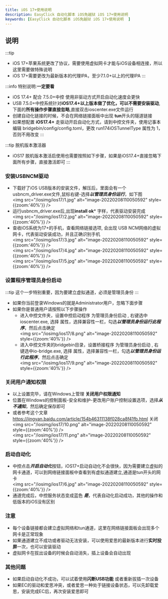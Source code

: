 ```yaml
---
title: iOS 17+使用说明
description: EasyClick 自动化脚本 iOS免越狱 iOS 17+使用说明
keywords: [EasyClick 自动化脚本 iOS免越狱 iOS 17+使用说明  ]
---
```


## 说明
:::tip
- iOS 17+苹果系统更改了协议，需要使用虚拟网卡才能与iOS设备相连接，所以这里需要做特殊说明
- iOS 17+需要更改为最新版本的代理IPA，至少7.1.0+以上的代理IPA
:::

:::info 特别说明:**一定要看**
- iOS 17.4+ 配合 7.5.0+中控 使用非驱动方式开启自动化速度会更快
- USB 7.5.0+中控系统针对**iOS17.4+**以上版本做了优化，可以不需要**安装驱动**,下面的**所有操作步骤直接忽略**,直接双击ioscenter.exe文件运行
- 创建自动化链接的时候，不会在网络链接面板中出现 **tun**开头的隧道链接
- 如果想配置 **iOS17.4+** 走驱动开启自动化方式，请到中控文件夹，使用记事本编辑 bridgebin/config/config.toml，更改 run174iOSTunnelType 属性为 1，否则不用改变
:::
  
:::tip 脱机版本激活器
- iOS17 脱机版本激活启使用也需要按照如下步骤，如果是iOS17.4+直接忽略下面所有步骤，直接激活即可
:::

### 安装USBNCM驱动
- 下载好了iOS USB版本的安装文件，解压后，里面会有一个usbncm_driver.exe文件,鼠标右键-选择***以管理员身份运行***，如下图
  <br/><img src="/iosimg/ios17/1.jpg" alt="image-20220208110050592" style={{zoom:'40%'}} />
- 运行usbncm_driver.exe后,出现**install ok*** 字样，代表驱动安装完成
  <br/><img src="/iosimg/ios17/2.jpg" alt="image-20220208110050592" style={{zoom:'40%'}} />
- 查收iOS系统为17+的手机，查看网络链接选项, 会出现 USB NCM网络的虚拟网卡，代表驱动安装成功，并且正确识别手机
  <br/><img src="/iosimg/ios17/3.jpg" alt="image-20220208110050592" style={{zoom:'40%'}} />
  <br/><img src="/iosimg/ios17/4.jpg" alt="image-20220208110050592" style={{zoom:'40%'}} />
  <br/><img src="/iosimg/ios17/5.jpg" alt="image-20220208110050592" style={{zoom:'40%'}} />

### 设置程序管理员身份启动
:::tip
这个一步特别重要，因为要建立虚拟通道，必须是管理员身份
:::
- 如果你当前登录Windows的就是Administrator用户，忽略下面步骤
- 如果你是普通用户请按照以下步骤操作
  - 进入中控文件夹，设置中控启动程序 为管理员身份启动 , 右键选中ioscenter.exe, 选择 属性，选择兼容性一栏，勾选***以管理员身份运行此程序***，然后点击确定
<br/><img src="/iosimg/ios17/8.png" alt="image-20220208110050592" style={{zoom:'40%'}} />
  - 进入中控文件夹的bridgebin目录，设置桥接程序 为管理员身份启动 , 右键选中io-bridge.exe, 选择 属性，选择兼容性一栏，勾选***以管理员身份运行此程序***，然后点击确定
<br/><img src="/iosimg/ios17/9.png" alt="image-20220208110050592" style={{zoom:'40%'}} />

### 关闭用户通知权限
- 以上设置完毕，请在Windows上管理 **关闭用户权限通知**
- 位置在Windows的控制面板-安全和维护-更改用户账户控制设置选项，选择***从不通知***，然后确定保存即可
- 或者参考这个文章 https://jingyan.baidu.com/article/154b46311138f028ca8f41fb.html 关闭
<br/><img src="/iosimg/ios17/10.png" alt="image-20220208110050592" style={{zoom:'40%'}} />
<br/><img src="/iosimg/ios17/11.png" alt="image-20220208110050592" style={{zoom:'40%'}} />

### 启动自动化
- 中控点击***开启自动化***按钮，iOS17+启动自动化不会很快，因为需要建立虚拟的网卡通道，可以到网络链接面板中查看到有虚拟通道建立,通道是tun开头的网卡
  <br/><img src="/iosimg/ios17/6.jpg" alt="image-20220208110050592" style={{zoom:'40%'}} />
- 通道完成后，中控服务状态变成蓝色 ***是***，代表自动化启动成功，其他的操作和低版本的iOS没有区别

### 注意
- 每个设备链接都会建立虚拟网络和tun通道，这里在网络链接面板会出现多个网卡是正常现象
- 如果通道建立不成功或者驱动无法安装，可以使用爱思的最新版本进行**实时投屏**一次，也可以安装驱动
- 虚拟网卡在拔出设备的时候会自动消失，插上设备会自动出现

### 其他问题
- 如果启动自动化不成功，可以试着使用**闪断USB功能** 或者重新拔插一次设备
- 如果EC的驱动和爱思冲突，或者爱思一种处于链接设备状态，可以先卸载爱思，安装完成EC后，再次安装爱思即可




